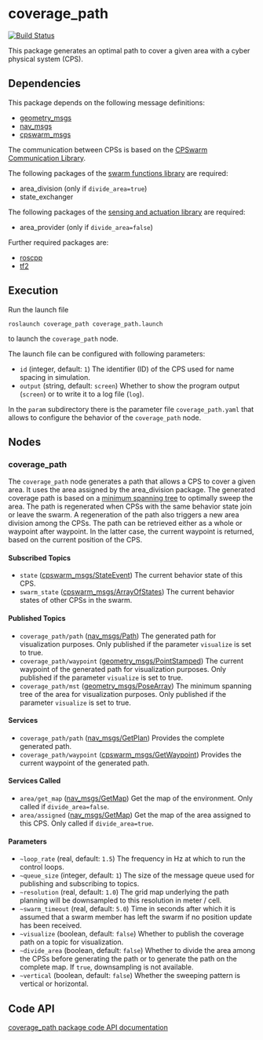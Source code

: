 # coverage_path
[![Build Status](http://build.ros.org/buildStatus/icon?job=Ksrc_uX__coverage_path__ubuntu_xenial__source)](http://build.ros.org/job/Ksrc_uX__coverage_path__ubuntu_xenial__source/)

This package generates an optimal path to cover a given area with a cyber physical system (CPS).

## Dependencies
This package depends on the following message definitions:
* [geometry_msgs](https://wiki.ros.org/geometry_msgs)
* [nav_msgs](https://wiki.ros.org/nav_msgs)
* [cpswarm_msgs](https://cpswarm.github.io/cpswarm_msgs/html/index-msg.html)

The communication between CPSs is based on the [CPSwarm Communication Library](https://github.com/cpswarm/swarmio).

The following packages of the [swarm functions library](https://github.com/cpswarm/swarm_functions) are required:
* area_division (only if `divide_area=true`)
* state_exchanger

The following packages of the [sensing and actuation library](https://github.com/cpswarm/sensing_actuation) are required:
* area_provider (only if `divide_area=false`)

Further required packages are:
* [roscpp](https://wiki.ros.org/roscpp/)
* [tf2](https://wiki.ros.org/tf2/)

## Execution
Run the launch file
```
roslaunch coverage_path coverage_path.launch
```
to launch the `coverage_path` node.

The launch file can be configured with following parameters:
* `id` (integer, default: `1`)
  The identifier (ID) of the CPS used for name spacing in simulation.
* `output` (string, default: `screen`)
  Whether to show the program output (`screen`) or to write it to a log file (`log`).

In the `param` subdirectory there is the parameter file `coverage_path.yaml` that allows to configure the behavior of the `coverage_path` node.

## Nodes

### coverage_path
The `coverage_path` node generates a path that allows a CPS to cover a given area. It uses the area assigned by the area_division package. The generated coverage path is based on a [minimum spanning tree](https://en.wikipedia.org/wiki/Minimum_spanning_tree) to optimally sweep the area. The path is regenerated when CPSs with the same behavior state join or leave the swarm. A regeneration of the path also triggers a new area division among the CPSs. The path can be retrieved either as a whole or waypoint after waypoint. In the latter case, the current waypoint is returned, based on the current position of the CPS.

#### Subscribed Topics
* `state` ([cpswarm_msgs/StateEvent](https://cpswarm.github.io/cpswarm_msgs/html/msg/StateEvent.html))
  The current behavior state of this CPS.
* `swarm_state` ([cpswarm_msgs/ArrayOfStates](https://cpswarm.github.io/cpswarm_msgs/html/msg/ArrayOfStates.html))
  The current behavior states of other CPSs in the swarm.

#### Published Topics
* `coverage_path/path` ([nav_msgs/Path](http://docs.ros.org/api/nav_msgs/html/msg/Path.html))
  The generated path for visualization purposes. Only published if the parameter `visualize` is set to true.
* `coverage_path/waypoint` ([geometry_msgs/PointStamped](http://docs.ros.org/api/geometry_msgs/html/msg/PointStamped.html))
  The current waypoint of the generated path for visualization purposes. Only published if the parameter `visualize` is set to true.
* `coverage_path/mst` ([geometry_msgs/PoseArray](http://docs.ros.org/api/geometry_msgs/html/msg/PoseArray.html))
  The minimum spanning tree of the area for visualization purposes. Only published if the parameter `visualize` is set to true.

#### Services
* `coverage_path/path` ([nav_msgs/GetPlan](http://docs.ros.org/api/nav_msgs/html/srv/GetPlan.html))
  Provides the complete generated path.
* `coverage_path/waypoint` ([cpswarm_msgs/GetWaypoint](https://cpswarm.github.io/cpswarm_msgs/html/srv/GetWaypoint.html))
  Provides the current waypoint of the generated path.

#### Services Called
* `area/get_map` ([nav_msgs/GetMap](http://docs.ros.org/api/nav_msgs/html/srv/GetMap.html))
  Get the map of the environment. Only called if `divide_area=false`.
* `area/assigned` ([nav_msgs/GetMap](http://docs.ros.org/api/nav_msgs/html/srv/GetMap.html))
  Get the map of the area assigned to this CPS. Only called if `divide_area=true`.

#### Parameters
* `~loop_rate` (real, default: `1.5`)
  The frequency in Hz at which to run the control loops.
* `~queue_size` (integer, default: `1`)
  The size of the message queue used for publishing and subscribing to topics.
* `~resolution` (real, default: `1.0`)
  The grid map underlying the path planning will be downsampled to this resolution in meter / cell.
* `~swarm_timeout` (real, default: `5.0`)
  Time in seconds after which it is assumed that a swarm member has left the swarm if no position update has been received.
* `~visualize` (boolean, default: `false`)
  Whether to publish the coverage path on a topic for visualization.
* `~divide_area` (boolean, default: `false`)
  Whether to divide the area among the CPSs before generating the path or to generate the path on the complete map. If `true`, downsampling is not available.
* `~vertical` (boolean, default: `false`)
  Whether the sweeping pattern is vertical or horizontal.

## Code API
[coverage_path package code API documentation](https://cpswarm.github.io/swarm_functions/coverage_path/docs/html/files.html)
